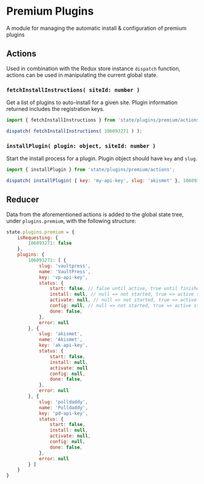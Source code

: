 Premium Plugins
===============

A module for managing the automatic install & configuration of premium plugins

## Actions

Used in combination with the Redux store instance `dispatch` function, actions can be used in manipulating the current global state.

### `fetchInstallInstructions( siteId: number )`

Get a list of plugins to auto-install for a given site. Plugin information returned includes the registration keys.

```js
import { fetchInstallInstructions } from 'state/plugins/premium/actions';

dispatch( fetchInstallInstructions( 106093271 ) );
```

### `installPlugin( plugin: object, siteId: number )`

Start the install process for a plugin. Plugin object should have `key` and `slug`.

```js
import { installPlugin } from 'state/plugins/premium/actions';

dispatch( installPlugin( { key: 'my-api-key', slug: 'akismet' }, 106093271 ) );
```

## Reducer

Data from the aforementioned actions is added to the global state tree, under `plugins.premium`, with the following structure:

```js
state.plugins.premium = {
	isRequesting: {
		106093271: false
	},
	plugins: {
		106093271: [ {
			slug: 'vaultpress',
			name: 'VaultPress',
			key: 'vp-api-key',
			status: {
				start: false, // false until active, true until finished
				install: null, // null => not started, true => active state, false => finished
				activate: null, // null => not started, true => active state, false => finished
				config: null, // null => not started, true => active state, false => finished
				done: false,
			},
			error: null
		}, {
			slug: 'akismet',
			name: 'Akismet',
			key: 'ak-api-key',
			status: {
				start: false,
				install: null,
				activate: null
				config: null,
				done: false,
			},
			error: null
		}, {
			slug: 'polldaddy',
			name: 'Polldaddy',
			key: 'pd-api-key',
			status: {
				start: false,
				install: null,
				activate: null,
				config: null,
				done: false,
			},
			error: null
		} ]
	}
}
```
